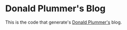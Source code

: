 # Donald Plummer's Blog

This is the code that generate's [Donald
Plummer's](http://www.donaldplummer.com) blog.
